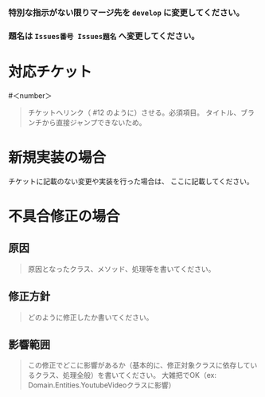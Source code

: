 ### 特別な指示がない限りマージ先を ` develop ` に変更してください。
### 題名は ` Issues番号 Issues題名 ` へ変更してください。

# 対応チケット
#＜number＞
> チケットへリンク（ #12 のように）させる。必須項目。
> タイトル、ブランチから直接ジャンプできないため。

# 新規実装の場合
チケットに記載のない変更や実装を行った場合は、
ここに記載してください。

# 不具合修正の場合
## 原因
> 原因となったクラス、メソッド、処理等を書いてください。

## 修正方針
> どのように修正したか書いてください。

## 影響範囲
> この修正でどこに影響があるか（基本的に、修正対象クラスに依存しているクラス、処理全般）を書いてください。
> 大雑把でOK（ex: Domain.Entities.YoutubeVideoクラスに影響）
